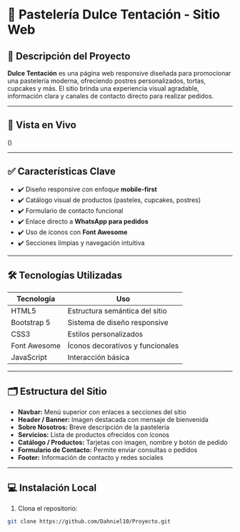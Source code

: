 # 🎂 Pastelería Dulce Tentación - Sitio Web

## 🍰 Descripción del Proyecto
**Dulce Tentación** es una página web responsive diseñada para promocionar una pastelería moderna, ofreciendo postres personalizados, tortas, cupcakes y más. El sitio brinda una experiencia visual agradable, información clara y canales de contacto directo para realizar pedidos.

---

## 🔗 Vista en Vivo
()  


---

## ✅ Características Clave

- ✔️ Diseño responsive con enfoque **mobile-first**
- ✔️ Catálogo visual de productos (pasteles, cupcakes, postres)
- ✔️ Formulario de contacto funcional
- ✔️ Enlace directo a **WhatsApp para pedidos**
- ✔️ Uso de íconos con **Font Awesome**
- ✔️ Secciones limpias y navegación intuitiva

---

## 🛠️ Tecnologías Utilizadas

| Tecnología     | Uso                             |
|----------------|----------------------------------|
| HTML5          | Estructura semántica del sitio   |
| Bootstrap 5    | Sistema de diseño responsive     |
| CSS3           | Estilos personalizados           |
| Font Awesome   | Íconos decorativos y funcionales |
| JavaScript     | Interacción básica               |

---

## 🗂️ Estructura del Sitio

- **Navbar:** Menú superior con enlaces a secciones del sitio
- **Header / Banner:** Imagen destacada con mensaje de bienvenida
- **Sobre Nosotros:** Breve descripción de la pastelería
- **Servicios:** Lista de productos ofrecidos con íconos
- **Catálogo / Productos:** Tarjetas con imagen, nombre y botón de pedido
- **Formulario de Contacto:** Permite enviar consultas o pedidos
- **Footer:** Información de contacto y redes sociales

---

## 💻 Instalación Local

1. Clona el repositorio:

```bash
git clone https://github.com/Dahniel10/Proyecto.git
